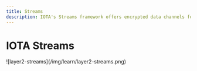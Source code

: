 ```yaml
---
title: Streams
description: IOTA's Streams framework offers encrypted data channels for secure data transfer over the Tangle
---
```


# IOTA Streams

![layer2-streams]{/img/learn/layer2-streams.png)

